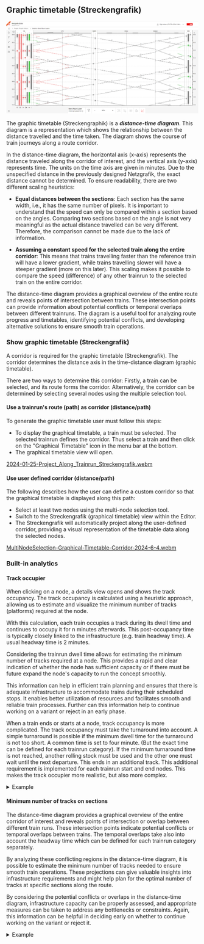 ## Graphic timetable (Streckengrafik)

![Overview_Streckengrafik_Screenshot_002](./images/Overview_Streckengrafik_Screenshot_002.png)

The graphic timetable (Streckengraphik) is a ***distance-time diagram***. This diagram is a
representation which shows the relationship between the distance travelled and the time taken. The
diagram shows the course of train journeys along a route corridor.

In the distance-time diagram, the horizontal axis (x-axis) represents the distance traveled along
the corridor of interest, and the vertical axis (y-axis) represents time. The units on the time axis
are given in minutes. Due to the unspecified distance in the previously designed Netzgrafik, the
exact distance cannot be determined. To ensure readability, there are two different scaling
heuristics:

- **Equal distances between the sections**: Each section has the same width, i.e., it has the same
  number of pixels. It is important to understand that the speed can only be compared within a section
  based on the angles. Comparing two sections based on the angle is not very meaningful as the
  actual distance travelled can be very different. Therefore, the comparison cannot be made due to
  the lack of information.

- **Assuming a constant speed for the selected train along the entire corridor**: This means that
  trains travelling faster than the reference train will have a lower gradient, while trains
  travelling slower will have a steeper gradient (more on this later). This scaling makes it
  possible to compare the speed (difference) of any other trainrun to the selected train on the
  entire corridor.

The distance-time diagram provides a graphical overview of the entire route and reveals points of
intersection between trains. These intersection points can provide information about potential
conflicts or temporal overlaps between different trainruns. The diagram is a useful tool for
analyzing route progress and timetables, identifying potential conflicts, and developing alternative
solutions to ensure smooth train operations.


### Show graphic timetable (Streckengrafik)
A corridor is required for the graphic timetable (Streckengrafik). The corridor determines the distance axis in the time-distance diagram (graphic timetable).

There are two ways to determine this corridor: Firstly, a train can be selected, and its route forms the corridor. Alternatively, the corridor can be determined by selecting several nodes using the multiple selection tool.


#### Use a trainrun's route (path) as corridor (distance/path)

To generate the graphic timetable user must follow this steps:

- To display the graphical timetable, a train must be selected. The selected trainrun defines the
  corridor. Thus select a train and then click on the "Graphical Timetable" icon in the menu bar at the bottom.
- The graphical timetable view will open.

[2024-01-25-Project_Along_Trainrun_Streckengrafik.webm](https://github.com/SchweizerischeBundesbahnen/netzgrafik-editor-frontend/assets/2674075/212abe60-6cba-4ac9-96b9-93e923022b75)

#### Use user defined corridor (distance/path)
The following describes how the user can define a custom corridor so that the graphical timetable is displayed along this path:

- Select at least two nodes using the multi-node selection tool.
- Switch to the Streckengrafik (graphical timetable) view within the Editor.
- The Streckengrafik will automatically project along the user-defined corridor, providing a visual representation of the timetable data along the selected nodes.

[MultiNodeSelection-Graphical-Timetable-Corridor-2024-6-4.webm](https://github.com/SchweizerischeBundesbahnen/netzgrafik-editor-frontend/assets/10423646/2002c9ce-fb05-4dab-b9ad-7bf36bc96c48)


### Built-in analytics

#### Track occupier

When clicking on a node, a details view opens and shows the track occupancy. The track occupancy is
calculated using a heuristic approach, allowing us to estimate and visualize the minimum number of
tracks (platforms) required at the node.

With this calculation, each train occupies a track during its dwell time and continues to occupy it
for n minutes afterwards. This post-occupancy time is typically closely linked to the
infrastructure (e.g. train headway time). A usual headway time is 2 minutes.

Considering the trainrun dwell time allows for estimating the minimum number of tracks required at a
node. This provides a rapid and clear indication of whether the node has sufficient capacity or if
there must be future expand the node's capacity to run the concept smoothly.

This information can help in efficient train planning and ensures that there is adequate
infrastructure to accommodate trains during their scheduled stops. It enables better utilization of
resources and facilitates smooth and reliable train processes. Further can this information help to
continue working on a variant or reject in an early phase.

When a train ends or starts at a node, track occupancy is more complicated. The track occupancy must
take the turnaround into account. A simple turnaround is possible if the minimum dwell time for the
turnaround is not too short. A common time is set to four minute. (But the exact time can be defined
for each trainrun category). If the minimum turnaround time is not reached, another rolling stock
must be used and the other one must wait until the next departure. This ends in an additional track.
This additional requirement is implemented for each trainrun start and end nodes. This makes the
track occupier more realistic, but also more complex.
<details>
<summary>
Example
</summary>

![track occupier](./images/Overview_Streckengrafik_Screenshot_004.png)

</details>

#### Minimum number of tracks on sections

The distance-time diagram provides a graphical overview of the entire corridor of interest and
reveals points of intersection or overlap between different train runs. These intersection points
indicate potential conflicts or temporal overlaps between trains. The temporal overlaps take also
into account the headway time which can be defined for each trainrun category separately.

By analyzing these conflicting regions in the distance-time diagram, it is possible to estimate the
minimum number of tracks needed to ensure smooth train operations. These projections can give
valuable insights into infrastructure requirements and might help plan for the optimal number of
tracks at specific sections along the route.

By considering the potential conflicts or overlaps in the distance-time diagram, infrastructure
capacity can be properly assessed, and appropriate measures can be taken to address any bottlenecks
or constraints. Again, this information can be helpful in deciding early on whether to continue
working on the variant or reject it.

<details>
<summary>
Example
</summary>

![minimum number of tracks on sections](./images/Overview_Streckengrafik_Screenshot_003.png)

</details>
